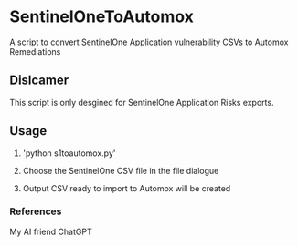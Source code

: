 # SentinelOneToAutomox
A script to convert SentinelOne Application vulnerability CSVs to Automox Remediations

## Dislcamer
This script is only desgined for SentinelOne Application Risks exports.

## Usage

1. 'python s1toautomox.py'

2. Choose the SentinelOne CSV file in the file dialogue

3. Output CSV ready to import to Automox will be created

### References
My AI friend ChatGPT
